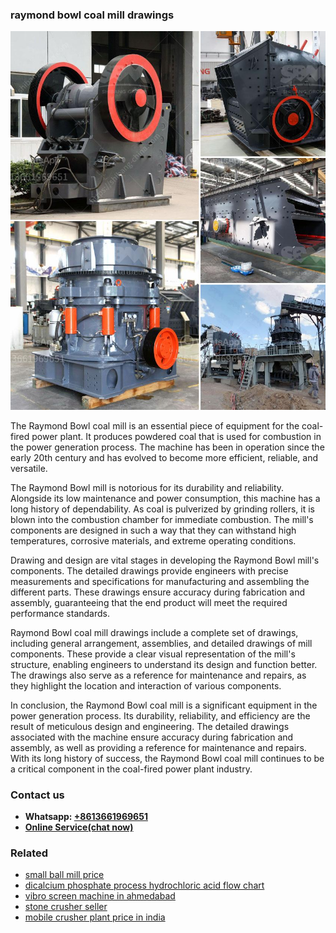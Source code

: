 <h3>raymond bowl coal mill drawings</h3><img src='1706754077.jpg' alt=''><p>The Raymond Bowl coal mill is an essential piece of equipment for the coal-fired power plant. It produces powdered coal that is used for combustion in the power generation process. The machine has been in operation since the early 20th century and has evolved to become more efficient, reliable, and versatile.</p><p>The Raymond Bowl mill is notorious for its durability and reliability. Alongside its low maintenance and power consumption, this machine has a long history of dependability. As coal is pulverized by grinding rollers, it is blown into the combustion chamber for immediate combustion. The mill's components are designed in such a way that they can withstand high temperatures, corrosive materials, and extreme operating conditions.</p><p>Drawing and design are vital stages in developing the Raymond Bowl mill's components. The detailed drawings provide engineers with precise measurements and specifications for manufacturing and assembling the different parts. These drawings ensure accuracy during fabrication and assembly, guaranteeing that the end product will meet the required performance standards.</p><p>Raymond Bowl coal mill drawings include a complete set of drawings, including general arrangement, assemblies, and detailed drawings of mill components. These provide a clear visual representation of the mill's structure, enabling engineers to understand its design and function better. The drawings also serve as a reference for maintenance and repairs, as they highlight the location and interaction of various components.</p><p>In conclusion, the Raymond Bowl coal mill is a significant equipment in the power generation process. Its durability, reliability, and efficiency are the result of meticulous design and engineering. The detailed drawings associated with the machine ensure accuracy during fabrication and assembly, as well as providing a reference for maintenance and repairs. With its long history of success, the Raymond Bowl coal mill continues to be a critical component in the coal-fired power plant industry.</p><h3>Contact us</h3><ul><li><strong>Whatsapp:&nbsp;<a href="https://wa.me/8613661969651">+8613661969651</a></strong></li><li><a href="https://swt.shibang-china.com/?git&amp;zhl&amp;raymond bowl coal mill drawings"><strong>Online Service(chat now)</strong></a></li></ul><h3>Related</h3><ul><li><a href='small ball mill price.md'>small ball mill price</a></li><li><a href='dicalcium phosphate process hydrochloric acid flow chart.md'>dicalcium phosphate process hydrochloric acid flow chart</a></li><li><a href='vibro screen machine in ahmedabad.md'>vibro screen machine in ahmedabad</a></li><li><a href='stone crusher seller.md'>stone crusher seller</a></li><li><a href='mobile crusher plant price in india.md'>mobile crusher plant price in india</a></li></ul>